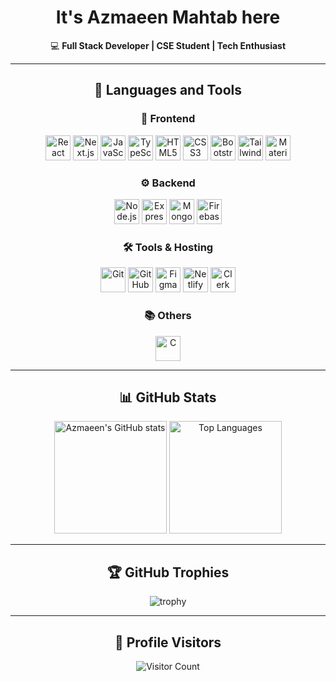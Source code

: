 <div align="center">

# It's Azmaeen Mahtab here

💻 **Full Stack Developer | CSE Student | Tech Enthusiast**  

---

## 🚀 Languages and Tools

### 🎨 Frontend
<p>
  <img src="https://cdn.jsdelivr.net/gh/devicons/devicon/icons/react/react-original.svg" width="40" height="40" title="React"/>
  <img src="https://cdn.jsdelivr.net/gh/devicons/devicon/icons/nextjs/nextjs-original.svg" width="40" height="40" title="Next.js"/>
  <img src="https://cdn.jsdelivr.net/gh/devicons/devicon/icons/javascript/javascript-original.svg" width="40" height="40" title="JavaScript"/>
  <img src="https://cdn.jsdelivr.net/gh/devicons/devicon/icons/typescript/typescript-original.svg" width="40" height="40" title="TypeScript"/>
  <img src="https://cdn.jsdelivr.net/gh/devicons/devicon/icons/html5/html5-original.svg" width="40" height="40" title="HTML5"/>
  <img src="https://cdn.jsdelivr.net/gh/devicons/devicon/icons/css3/css3-original.svg" width="40" height="40" title="CSS3"/>
  <img src="https://cdn.jsdelivr.net/gh/devicons/devicon/icons/bootstrap/bootstrap-original.svg" width="40" height="40" title="Bootstrap"/>
  <img src="https://cdn.jsdelivr.net/gh/devicons/devicon/icons/tailwindcss/tailwindcss-plain.svg" width="40" height="40" title="Tailwind CSS"/>
  <img src="https://cdn.jsdelivr.net/gh/devicons/devicon/icons/materialui/materialui-original.svg" width="40" height="40" title="Material UI"/>
</p>

### ⚙️ Backend
<p>
  <img src="https://cdn.jsdelivr.net/gh/devicons/devicon/icons/nodejs/nodejs-original.svg" width="40" height="40" title="Node.js"/>
  <img src="https://cdn.jsdelivr.net/gh/devicons/devicon/icons/express/express-original.svg" width="40" height="40" title="Express.js"/>
  <img src="https://cdn.jsdelivr.net/gh/devicons/devicon/icons/mongodb/mongodb-original.svg" width="40" height="40" title="MongoDB"/>
  <img src="https://cdn.jsdelivr.net/gh/devicons/devicon/icons/firebase/firebase-plain.svg" width="40" height="40" title="Firebase"/>
</p>

### 🛠 Tools & Hosting
<p>
  <img src="https://cdn.jsdelivr.net/gh/devicons/devicon/icons/git/git-original.svg" width="40" height="40" title="Git"/>
  <img src="https://cdn.jsdelivr.net/gh/devicons/devicon/icons/github/github-original.svg" width="40" height="40" title="GitHub"/>
  <img src="https://cdn.jsdelivr.net/gh/devicons/devicon/icons/figma/figma-original.svg" width="40" height="40" title="Figma"/>
  <img src="https://cdn.jsdelivr.net/gh/devicons/devicon/icons/netlify/netlify-original.svg" width="40" height="40" title="Netlify"/>
  <img src="https://avatars.githubusercontent.com/u/71383040?s=200&v=4" width="40" height="40" title="Clerk"/>
</p>

### 📚 Others
<p>
  <img src="https://cdn.jsdelivr.net/gh/devicons/devicon/icons/c/c-original.svg" width="40" height="40" title="C"/>
</p>


---

## 📊 GitHub Stats
<p align="center">
  <img src="https://github-readme-stats.vercel.app/api?username=azmaeenmahtab&show_icons=true&theme=radical" alt="Azmaeen's GitHub stats" height="180px"/>
  <img src="https://github-readme-stats.vercel.app/api/top-langs/?username=azmaeenmahtab&layout=compact&theme=radical" alt="Top Languages" height="180px"/>
</p>

---

## 🏆 GitHub Trophies
![trophy](https://github-profile-trophy.vercel.app/?username=azmaeenmahtab)

---

## 👀 Profile Visitors
![Visitor Count](https://komarev.com/ghpvc/?username=azmaeenmahtab&color=blue)

</div>

